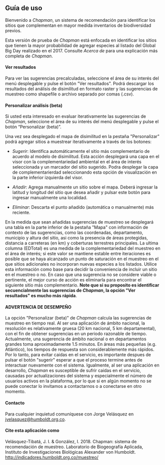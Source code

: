
## Guía de uso

Bienvenido a *Chapman*, un sistema de recomendación para identificar los sitios que complementan en mayor medida inventarios de biodiversidad previos.

Esta versión de prueba de *Chapman*  está enfocada en identificar los sitios que tienen la mayor probabilidad de agregar especies al listado del Global Big Day realizado en el 2017. Consulte *Acerca de* para una explicación más completa de *Chapman*. 

#### Ver resultados

Para ver las sugerencias precalculadas, seleccione el área de su interés del menú desplegable y pulse el botón "Ver resultados". Podrá descargar los resultados del análisis de disimilitud en formato raster y las sugerencias de muestreo como shapefile o archivo separado por comas (.csv).

#### Personalizar análisis (beta)

Si usted esta interesado en evaluar iterativamente las sugerencias de *Chapman*, seleccione el área de su interés del menú desplegable y pulse el botón “Personalizar (beta)”.

Una vez sea desplegado el mapa de disimilitud en la pestaña  "Personalizar" podrá agregar sitios a muestrear iterativamente a través de los botones:

*  *Sugerir*: Identifica automáticamente el sitio más complementario de acuerdo al modelo de disimilitud. Esta acción desplegará una capa en el visor con la complementariedad ambiental en el área de interés seleccionada y un marcador del sitio sugerido. Podra desplegar la capa de complementarierdad seleccionando esta opción de visualización en la parte inferior izquierda del visor.

*  *Añadir*: Agrega manualmente un sitio sobre el mapa. Deberá ingresar la latitud y longitud del sitio que desea añadir y pulsar este botón para ingresar manualmente una localidad.

*  *Eliminar*: Descarta el punto añadido (automática o manualmente) más reciente.

En la medida que sean añadidas sugerencias de muestreo se desplegará una tabla en la parte inferior de la pestaña "Mapa" con información de contexto de las sugerencias, como las coordenadas, departamento, municipio y altura del sitio, asi como la presencia de áreas protegidas, distancia a carreteras (en km) y coberturas terrestres principales. La ultima columna (EDTotal) es una medida de la complementariedad del muestreo en el área de interés; si este valor se mantiene estable entre iteraciones es posible que se haya alcanzado un punto de saturación en el muestreo en el que sitios adicionales no incorporan nuevas especies a los listados. Utilice esta información como base para decidir la conveniencia de incluir un sitio en el muestreo o no. En caso que una sugerencia no se considere viable o pertinente, el mejor curso de acción es eliminarla para encontrar el siguiente sitio más complementario. **Note que si su proposito es identificar secuencialmente las sugerencias de *Chapman*, la opción "Ver resultados" es mucho más rápida**.


#### ADVERTENCIA DE DESEMPEÑO

La opción "Personalizar (beta)" de *Chapman* calcula las sugerencias de muestreo en tiempo real. Al ser una aplicación de ámbito nacional, la resolución es relativamente gruesa (20 km nacional, 5 km departamental), con el fin de obtener sugerencias en un periodo razonable de tiempo. Actualmente, una sugerencia de ámbito nacional o en departamentos grandes toma aproximadamente 1.5 minutos. En áreas más pequeñas (e.g. Atlántico), los tiempos de respuesta son considerablemente más rápidos. Por lo tanto, para evitar caidas en el servicio, es importante despues de pulsar el botón "sugerir"  esperar a que el proceso termine antes de interactuar nuevamente con el sistema. Igualmente, al ser una aplicación en desarrollo, *Chapman* es susceptible de sufrir caidas en el servicio, causadas por actualizaciones del sistema y especialmente el número de usuarios activos en la plataforma, por lo que si en algún momento no se puede conectar lo invitamos a contactarnos o a conectarse en otro momento. 


#### Contacto
Para cualquier inquietud comuníquese con Jorge Velásquez en jvelasquez@humboldt.org.co.


#### Cite esta aplicación como
Velásquez-Tibatá, J. I. & González, I. 2018. Chapman: sistema de recomendación de muestreo. Laboratorio de Biogeografía Aplicada, Instituto de Investigaciones Biológicas Alexander von Humboldt. http://indicadores.humboldt.org.co/muestreo/
